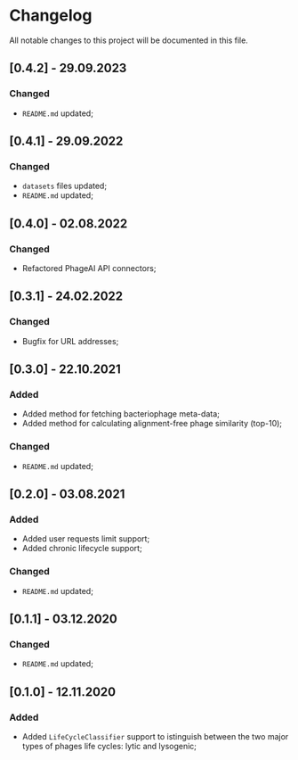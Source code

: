 # Changelog
All notable changes to this project will be documented in this file.

## [0.4.2] - 29.09.2023
### Changed
* `README.md` updated;


## [0.4.1] - 29.09.2022
### Changed
* `datasets` files updated;
* `README.md` updated;


## [0.4.0] - 02.08.2022
### Changed
* Refactored PhageAI API connectors;


## [0.3.1] - 24.02.2022
### Changed
* Bugfix for URL addresses;


## [0.3.0] - 22.10.2021
### Added
* Added method for fetching bacteriophage meta-data;
* Added method for calculating alignment-free phage similarity (top-10);
### Changed
* `README.md` updated;


## [0.2.0] - 03.08.2021
### Added
* Added user requests limit support;
* Added chronic lifecycle support;
### Changed
* `README.md` updated;


## [0.1.1] - 03.12.2020
### Changed
* `README.md` updated;


## [0.1.0] - 12.11.2020
### Added
* Added `LifeCycleClassifier` support to istinguish between the two major types of phages life cycles: lytic and lysogenic;
